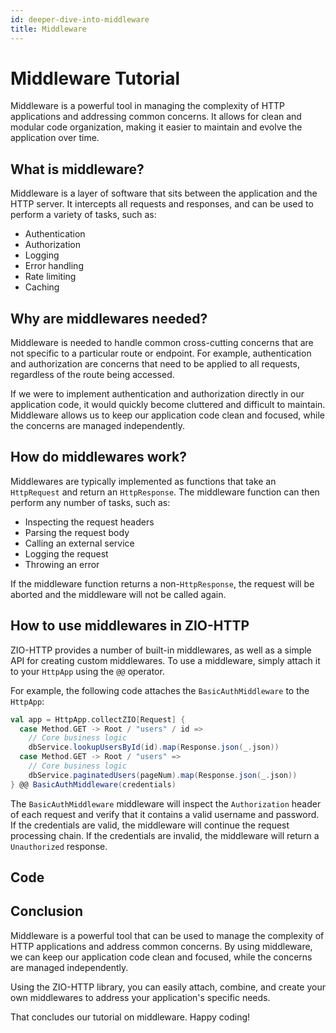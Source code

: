 ```yaml
---
id: deeper-dive-into-middleware
title: Middleware
---
```


# Middleware Tutorial

Middleware is a powerful tool in managing the complexity of HTTP applications and addressing common concerns. It allows for clean and modular code organization, making it easier to maintain and evolve the application over time.

## What is middleware?

Middleware is a layer of software that sits between the application and the HTTP server. It intercepts all requests and responses, and can be used to perform a variety of tasks, such as:

* Authentication
* Authorization
* Logging
* Error handling
* Rate limiting
* Caching

## Why are middlewares needed?

Middleware is needed to handle common cross-cutting concerns that are not specific to a particular route or endpoint. For example, authentication and authorization are concerns that need to be applied to all requests, regardless of the route being accessed.

If we were to implement authentication and authorization directly in our application code, it would quickly become cluttered and difficult to maintain. Middleware allows us to keep our application code clean and focused, while the concerns are managed independently.

## How do middlewares work?

Middlewares are typically implemented as functions that take an `HttpRequest` and return an `HttpResponse`. The middleware function can then perform any number of tasks, such as:

* Inspecting the request headers
* Parsing the request body
* Calling an external service
* Logging the request
* Throwing an error

If the middleware function returns a non-`HttpResponse`, the request will be aborted and the middleware will not be called again.

## How to use middlewares in ZIO-HTTP

ZIO-HTTP provides a number of built-in middlewares, as well as a simple API for creating custom middlewares. To use a middleware, simply attach it to your `HttpApp` using the `@@` operator.

For example, the following code attaches the `BasicAuthMiddleware` to the `HttpApp`:

```scala
val app = HttpApp.collectZIO[Request] {
  case Method.GET -> Root / "users" / id =>
    // Core business logic
    dbService.lookupUsersById(id).map(Response.json(_.json))
  case Method.GET -> Root / "users" =>
    // Core business logic
    dbService.paginatedUsers(pageNum).map(Response.json(_.json))
} @@ BasicAuthMiddleware(credentials)
```

The `BasicAuthMiddleware` middleware will inspect the `Authorization` header of each request and verify that it contains a valid username and password. If the credentials are valid, the middleware will continue the request processing chain. If the credentials are invalid, the middleware will return a `Unauthorized` response.


## Code 



## Conclusion

Middleware is a powerful tool that can be used to manage the complexity of HTTP applications and address common concerns. By using middleware, we can keep our application code clean and focused, while the concerns are managed independently.

Using the ZIO-HTTP library, you can easily attach, combine, and create your own middlewares to address your application's specific needs.

That concludes our tutorial on middleware. Happy coding!

